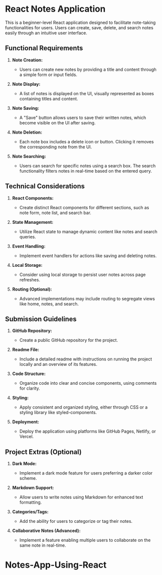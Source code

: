 # React Notes Application

This is a beginner-level React application designed to facilitate note-taking functionalities for users. Users can create, save, delete, and search notes easily through an intuitive user interface.

## Functional Requirements

1. **Note Creation:**
   - Users can create new notes by providing a title and content through a simple form or input fields.

2. **Note Display:**
   - A list of notes is displayed on the UI, visually represented as boxes containing titles and content.

3. **Note Saving:**
   - A "Save" button allows users to save their written notes, which become visible on the UI after saving.

4. **Note Deletion:**
   - Each note box includes a delete icon or button. Clicking it removes the corresponding note from the UI.

5. **Note Searching:**
   - Users can search for specific notes using a search box. The search functionality filters notes in real-time based on the entered query.

## Technical Considerations

1. **React Components:**
   - Create distinct React components for different sections, such as note form, note list, and search bar.

2. **State Management:**
   - Utilize React state to manage dynamic content like notes and search queries.

3. **Event Handling:**
   - Implement event handlers for actions like saving and deleting notes.

4. **Local Storage:**
   - Consider using local storage to persist user notes across page refreshes.

5. **Routing (Optional):**
   - Advanced implementations may include routing to segregate views like home, notes, and search.

## Submission Guidelines

1. **GitHub Repository:**
   - Create a public GitHub repository for the project.

2. **Readme File:**
   - Include a detailed readme with instructions on running the project locally and an overview of its features.

3. **Code Structure:**
   - Organize code into clear and concise components, using comments for clarity.

4. **Styling:**
   - Apply consistent and organized styling, either through CSS or a styling library like styled-components.

5. **Deployment:**
   - Deploy the application using platforms like GitHub Pages, Netlify, or Vercel.

## Project Extras (Optional)

1. **Dark Mode:**
   - Implement a dark mode feature for users preferring a darker color scheme.

2. **Markdown Support:**
   - Allow users to write notes using Markdown for enhanced text formatting.

3. **Categories/Tags:**
   - Add the ability for users to categorize or tag their notes.

4. **Collaborative Notes (Advanced):**
   - Implement a feature enabling multiple users to collaborate on the same note in real-time.
# Notes-App-Using-React
